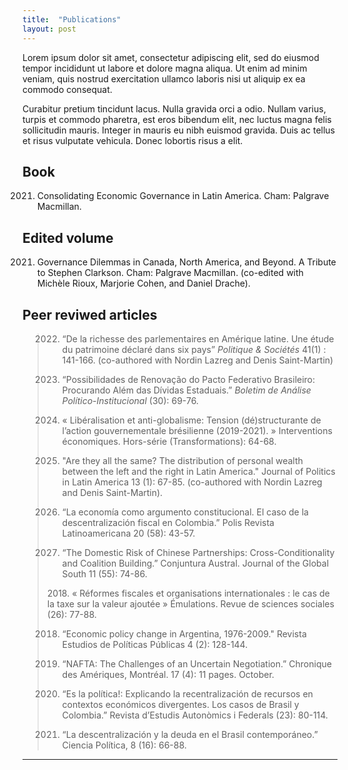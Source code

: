 ```yaml
---
title:  "Publications"
layout: post
---
```


Lorem ipsum dolor sit amet, consectetur adipiscing elit, sed do eiusmod tempor incididunt ut labore et dolore magna aliqua. Ut enim ad minim veniam, quis nostrud exercitation ullamco laboris nisi ut aliquip ex ea commodo consequat.

Curabitur pretium tincidunt lacus. Nulla gravida orci a odio. Nullam varius, turpis et commodo pharetra, est eros bibendum elit, nec luctus magna felis sollicitudin mauris. Integer in mauris eu nibh euismod gravida. Duis ac tellus et risus vulputate vehicula. Donec lobortis risus a elit.


## Book 

2021. Consolidating Economic Governance in Latin America. Cham: Palgrave Macmillan. 


## Edited volume 

2021. Governance Dilemmas in Canada, North America, and Beyond. A Tribute to Stephen Clarkson. Cham: Palgrave Macmillan. (co-edited with Michèle Rioux, Marjorie Cohen, and Daniel Drache).


## Peer reviwed articles

> 2022. “De la richesse des parlementaires en Amérique latine. Une étude du patrimoine déclaré dans six pays” _Politique & Sociétés_ 41(1) : 141-166. (co-authored with Nordin Lazreg and Denis Saint-Martin)
>
> 2021. “Possibilidades de Renovação do Pacto Federativo Brasileiro: Procurando Além das Dívidas Estaduais.” _Boletim de Análise Político-Institucional_ (30): 69-76.
>
> 2021. « Libéralisation et anti-globalisme: Tension (dé)structurante de l’action gouvernementale brésilienne (2019-2021). » Interventions économiques. Hors-série (Transformations): 64-68. 
>
> 2021. "Are they all the same? The distribution of personal wealth between the left and the right in Latin America." Journal of Politics in Latin America 13 (1): 67-85. (co-authored with Nordin Lazreg and Denis Saint-Martin).
>
> 2021. “La economía como argumento constitucional. El caso de la descentralización fiscal en Colombia.” Polis Revista Latinoamericana 20 (58): 43-57. 
>
> 2020. “The Domestic Risk of Chinese Partnerships: Cross-Conditionality and Coalition Building.” Conjuntura Austral. Journal of the Global South 11 (55): 74-86. 
>
> 2018. « Réformes fiscales et organisations internationales : le cas de la taxe sur la valeur ajoutée » Émulations. Revue de sciences sociales (26): 77-88.  
>
> 2018. “Economic policy change in Argentina, 1976-2009." Revista Estudios de Políticas Públicas 4 (2): 128-144. 
>
> 2017. “NAFTA: The Challenges of an Uncertain Negotiation.” Chronique des Amériques, Montréal. 17 (4): 11 pages. October.  
>
> 2016. “Es la política!: Explicando la recentralización de recursos en contextos económicos divergentes. Los casos de Brasil y Colombia.” Revista d’Estudis Autonòmics i Federals (23): 80-114. 
>
> 2013. “La descentralización y la deuda en el Brasil contemporáneo.” Ciencia Política, 8 (16): 66-88.  


---

